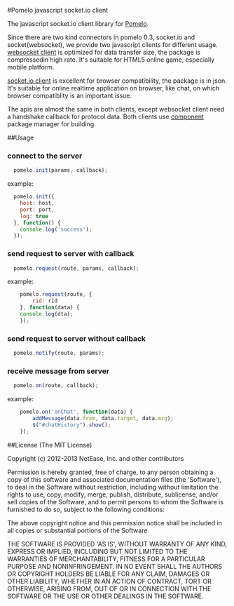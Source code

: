 #Pomelo javascript socket.io client

The javascript socket.io client library for [Pomelo](https://github.com/NetEase/pomelo).

Since there are two kind connectors in pomelo 0.3, socket.io and socket(websocket), we provide two javascript clients for different usage.
[websocket client](https://github.com/pomelonode/pomelo-jsclient-websocket) is optimized for data transfer size, the package is compressedin high rate. It's suitable for HTML5 online game, especially mobile platform.

[socket.io client](https://github.com/pomelonode/pomelo-jsclient-socket.io) is excellent for browser compatibility, the package is in json. It's suitable for online realtime application on browser, like chat, on which browser compatiblity is an important issue.

The apis are almost the same in both clients, except websocket client need a handshake callback for protocol data.
Both clients use [component](https://github.com/component/component/) package manager for building.

##Usage

### connect to the server
``` javascript
  pomelo.init(params, callback);
```
example:
``` javascript
  pomelo.init({
    host: host,
    port: port,
    log: true
  }, function() {
    console.log('success');
  });
```

### send request to server with callback
``` javascript
  pomelo.request(route, params, callback);
```

example:
``` javascript
	pomelo.request(route, {
		rid: rid
	}, function(data) {
    console.log(dta);	
	});
```

### send request to server without callback
``` javascript
  pomelo.notify(route, params);
```

### receive message from server 
``` javascript
  pomelo.on(route, callback); 
```

example: 
``` javascript
	pomelo.on('onChat', function(data) {
		addMessage(data.from, data.target, data.msg);
		$("#chatHistory").show();
	});
```


##License
(The MIT License)

Copyright (c) 2012-2013 NetEase, Inc. and other contributors

Permission is hereby granted, free of charge, to any person obtaining a copy of this software and associated documentation files (the 'Software'), to deal in the Software without restriction, including without limitation the rights to use, copy, modify, merge, publish, distribute, sublicense, and/or sell copies of the Software, and to permit persons to whom the Software is furnished to do so, subject to the following conditions:

The above copyright notice and this permission notice shall be included in all copies or substantial portions of the Software.

THE SOFTWARE IS PROVIDED 'AS IS', WITHOUT WARRANTY OF ANY KIND, EXPRESS OR IMPLIED, INCLUDING BUT NOT LIMITED TO THE WARRANTIES OF MERCHANTABILITY, FITNESS FOR A PARTICULAR PURPOSE AND NONINFRINGEMENT. IN NO EVENT SHALL THE AUTHORS OR COPYRIGHT HOLDERS BE LIABLE FOR ANY CLAIM, DAMAGES OR OTHER LIABILITY, WHETHER IN AN ACTION OF CONTRACT, TORT OR OTHERWISE, ARISING FROM, OUT OF OR IN CONNECTION WITH THE SOFTWARE OR THE USE OR OTHER DEALINGS IN THE SOFTWARE.

